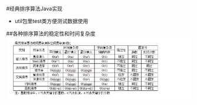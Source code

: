 #经典排序算法Java实现

* util包里test类方便测试数据使用

##各种排序算法的稳定性和时间复杂度
![](https://github.com/Fedomn/BasicAlgorithm/blob/master/src/Sort/assets/sortTime.jpg)






